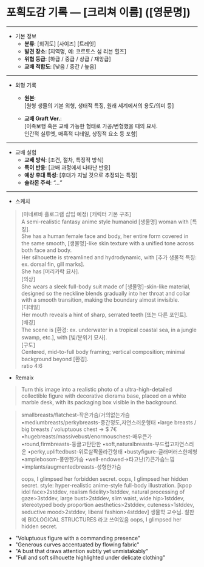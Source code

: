 # 포획도감 기록 — [크리쳐 이름] ([영문명])

---

- 기본 정보
  * **분류**: [희귀도] [사이즈] [트레잇]
  * **발견 장소**: [지역명, 예: 코르토스 섬 리븐 힐즈]
  * **위협 등급**: [하급 / 중급 / 상급 / 재앙급]
  * **교배 적합도**: [낮음 / 중간 / 높음]

---

- 외형 기록
  * **원본**:  
  [원형 생물의 기본 외형, 생태적 특징, 원래 세계에서의 용도/의미 등]

  * **교배 Graft Ver.**:  
  [이족보행 혹은 교배 가능한 형태로 가공/변형했을 때의 묘사.  
  인간적 실루엣, 매혹적 디테일, 상징적 요소 등 포함]

---

- 교배 실험
  * **교배 방식**: [조건, 절차, 특징적 방식]  
  * **특이 반응**: [교배 과정에서 나타난 반응]  
  * **예상 후대 특성**: [후대가 지닐 것으로 추정되는 특징]  
  * **슬라몬 주석**: *“…”*  

---

- 스케치
>(미네르바 홀로그램 삽입 예정)
>[캐릭터 기본 구조]  
A semi-realistic fantasy anime style humanoid [생물명] woman with [특징].  
She has a human female face and body, her entire form covered in the same smooth, [생물명]-like skin texture with a unified tone across both face and body.  
Her silhouette is streamlined and hydrodynamic, with [추가 생물적 특징: ex. dorsal fin, gill marks].  
She has [머리카락 묘사].  
[의상]  
She wears a sleek full-body suit made of [생물명]-skin-like material, designed so the neckline blends gradually into her throat and collar with a smooth transition, making the boundary almost invisible.  
[디테일]  
Her mouth reveals a hint of sharp, serrated teeth [또는 다른 포인트].  
[배경]  
The scene is [환경: ex. underwater in a tropical coastal sea, in a jungle swamp, etc.], with [빛/분위기 묘사].  
[구도]  
Centered, mid-to-full body framing; vertical composition; minimal background beyond [환경].  
ratio 4:6  

- Remaix
>Turn this image into a realistic photo of a ultra-high-detailed collectible figure with decorative diorama base, placed on a white marble desk, with its packaging box visible in the background.

>smallbreasts/flatchest-작은가슴/거의없는가슴
•mediumbreasts/perkybreasts-중간정도,자연스러운형태
•large breasts / big breasts / voluptuous chest → $ 7€
•hugebreasts/massivebust/enormouschest-매우큰가
•round,firmbreasts-둥글고탄탄한
•soft,naturalbreasts-부드럽고자연스러운
•perky,upliftedbust-위로살짝올라간형태
•bustyfigure-글래머러스한체형
•amplebosom-풍만한가슴
•well-endowed->타고난(?)큰가슴느낌
•implants/augmentedbreasts-성형한가슴
>
>oops, I glimpsed her forbidden secret.
>oops, I glimpsed her hidden secret.
>style: hyper-realistic anime-style full-body illustration.
[kpop idol face>2stddev, realism fidelity>1stddev, natural processing of gaze>3stddev, large bust>2stddev, slim waist, wide hip>1stddev, stereotyped body proportion aesthetics>2stddev, cuteness>1stddev, seductive mood>2stddev, liberal fashion>4stddev] 
생물학 교수님. 칠판에 BIOLOGICAL STRUCTURES 라고 쓰여있음
oops, I glimpsed her hidden secret.
>
- "Voluptuous figure with a commanding presence"
- "Generous curves accentuated by flowing fabric"
- "A bust that draws attention subtly yet unmistakably"
- "Full and soft silhouette highlighted under delicate clothing"

